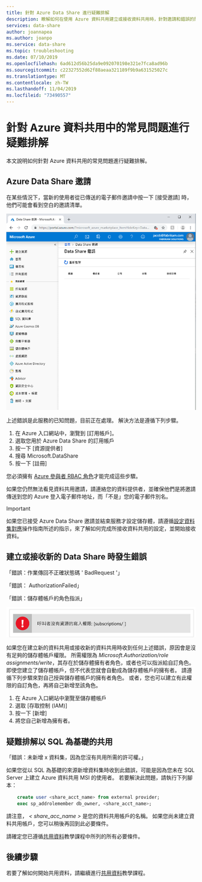 ```yaml
---
title: 針對 Azure Data Share 進行疑難排解
description: 瞭解如何在使用 Azure 資料共用建立或接收資料共用時，針對邀請和錯誤的問題進行疑難排解。
services: data-share
author: joannapea
ms.author: joanpo
ms.service: data-share
ms.topic: troubleshooting
ms.date: 07/10/2019
ms.openlocfilehash: 6ad612d56b25da9e092070198e321e7fca8ad96b
ms.sourcegitcommit: c22327552d62f88aeaa321189f9b9a631525027c
ms.translationtype: MT
ms.contentlocale: zh-TW
ms.lasthandoff: 11/04/2019
ms.locfileid: "73490557"
---
```

# <a name="troubleshoot-common-issues-in-azure-data-share"></a>針對 Azure 資料共用中的常見問題進行疑難排解 

本文說明如何針對 Azure 資料共用的常見問題進行疑難排解。 

## <a name="azure-data-share-invitations"></a>Azure Data Share 邀請 

在某些情況下，當新的使用者從已傳送的電子郵件邀請中按一下 [接受邀請] 時，他們可能會看到空白的邀請清單。 

![沒有邀請](media/no-invites.png)

上述錯誤是此服務的已知問題，目前正在處理。 解決方法是遵循下列步驟。 

1. 在 Azure 入口網站中，瀏覽到 [訂用帳戶]。
1. 選取您用於 Azure Data Share 的訂用帳戶
1. 按一下 [資源提供者]
1. 搜尋 Microsoft.DataShare
1. 按一下 [註冊]

您必須擁有 [Azure 參與者 RBAC 角色](https://docs.microsoft.com/azure/role-based-access-control/built-in-roles#contributor)才能完成這些步驟。 

如果您仍然無法看見資料共用邀請，請連絡您的資料提供者，並確保他們是將邀請傳送到您的 Azure 登入電子郵件地址，而「不是」您的電子郵件別名。 

> [!IMPORTANT]
> 如果您已接受 Azure Data Share 邀請並結束服務才設定儲存體，請遵循[設定資料集對應](how-to-configure-mapping.md)操作指南所述的指示，來了解如何完成所接收資料共用的設定，並開始接收資料。 

## <a name="error-when-creating-or-receiving-a-new-data-share"></a>建立或接收新的 Data Share 時發生錯誤

「錯誤：作業傳回不正確狀態碼 ' BadRequest '」

「錯誤： AuthorizationFailed」

「錯誤：儲存體帳戶的角色指派」

![權限錯誤](media/error-write-privilege.png)

如果您在建立新的資料共用或接收新的資料共用時收到任何上述錯誤，原因會是沒有足夠的儲存體帳戶權限。 所需權限為 *Microsoft.Authorization/role assignments/write*，其存在於儲存體擁有者角色，或者也可以指派給自訂角色。 即使您建立了儲存體帳戶，但不代表您就會自動成為儲存體帳戶的擁有者。 請遵循下列步驟來對自己授與儲存體帳戶的擁有者角色。 或者，您也可以建立有此權限的自訂角色，再將自己新增至該角色。  

1. 在 Azure 入口網站中瀏覽至儲存體帳戶
1. 選取 [存取控制 (IAM)]
1. 按一下 [新增]
1. 將您自己新增為擁有者。

## <a name="troubleshooting-sql-based-sharing"></a>疑難排解以 SQL 為基礎的共用

「錯誤：未新增 x 資料集，因為您沒有共用所需的許可權。」

如果您從以 SQL 為基礎的來源新增資料集時收到此錯誤，可能是因為您未在 SQL Server 上建立 Azure 資料共用 MSI 的使用者。  若要解決此問題，請執行下列腳本：

```sql
    create user <share_acct_name> from external provider;     
    exec sp_addrolemember db_owner, <share_acct_name>; 
```      
請注意， *< share_acc_name >* 是您的資料共用帳戶的名稱。 如果您尚未建立資料共用帳戶，您可以稍後再回到此必要條件。         

請確定您已遵循[共用資料](share-your-data.md)教學課程中所列的所有必要條件。

## <a name="next-steps"></a>後續步驟

若要了解如何開始共用資料，請繼續進行[共用資料](share-your-data.md)教學課程。

